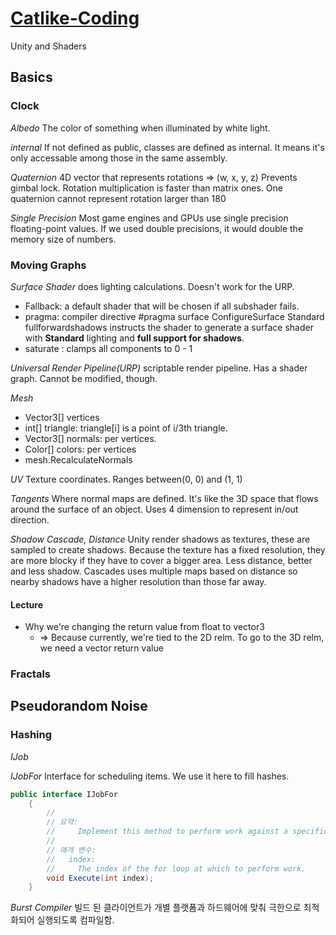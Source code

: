 # [Catlike-Coding](https://catlikecoding.com/unity/tutorials)
 Unity and Shaders
## Basics
### Clock
_Albedo_
The color of something when illuminated by white light.

_internal_
If not defined as public, classes are defined as internal.
It means it's only accessable among those in the same assembly.

_Quaternion_
4D vector that represents rotations => (w, x, y, z)
Prevents gimbal lock.
Rotation multiplication is faster than matrix ones.
One quaternion cannot represent rotation larger than 180

_Single Precision_
Most game engines and GPUs use single precision floating-point values.
If we used double precisions, it would double the memory size of numbers.

### Moving Graphs
_Surface Shader_
does lighting calculations. Doesn't work for the URP.
* Fallback: a default shader that will be chosen if all subshader fails.
* pragma: compiler directive
#pragma surface ConfigureSurface Standard fullforwardshadows
instructs the shader to generate a surface shader with **Standard** lighting and **full support for shadows**.
* saturate : clamps all components to 0 - 1 

_Universal Render Pipeline(URP)_
scriptable render pipeline. Has a shader graph. Cannot be modified, though.

_Mesh_
* Vector3[] vertices
* int[] triangle: triangle[i] is a point of i/3th triangle.
* Vector3[] normals: per vertices.
* Color[] colors: per vertices
* mesh.RecalculateNormals

_UV_
Texture coordinates.
Ranges between(0, 0) and (1, 1)

_Tangents_
Where normal maps are defined. It's like the 3D space that flows around the surface of an object.
Uses 4 dimension to represent in/out direction.

_Shadow Cascade, Distance_
Unity render shadows as textures, these are sampled to create shadows. Because the texture has a fixed resolution, they are more blocky if they have to cover a bigger area.
Less distance, better and less shadow.
Cascades uses multiple maps based on distance so nearby shadows have a higher resolution than those far away.

#### Lecture
- Why we're changing the return value from float to vector3
    - => Because currently, we're tied to the 2D relm. To go to the 3D relm, we need a vector return value
### Fractals

## Pseudorandom Noise
### Hashing
_IJob_


_IJobFor_
Interface for scheduling items. We use it here to fill hashes.
```cs
public interface IJobFor
    {
        //
        // 요약:
        //     Implement this method to perform work against a specific iteration index.
        //
        // 매개 변수:
        //   index:
        //     The index of the for loop at which to perform work.
        void Execute(int index);
    }
```

_Burst Compiler_
빌드 된 클라이언트가 개별 플랫폼과 하드웨어에 맞춰 극한으로 최적화되어 실행되도록 컴파일함.